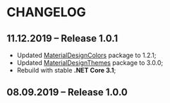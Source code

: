 # CHANGELOG

## 11.12.2019 – Release 1.0.1

- Updated [MaterialDesignColors](https://www.nuget.org/packages/MaterialDesignColors) package to 1.2.1;
- Updated [MaterialDesignThemes](https://www.nuget.org/packages/MaterialDesignThemes) package to 3.0.0;
- Rebuild with stable **.NET Core 3.1**;

## 08.09.2019 – Release 1.0.0
